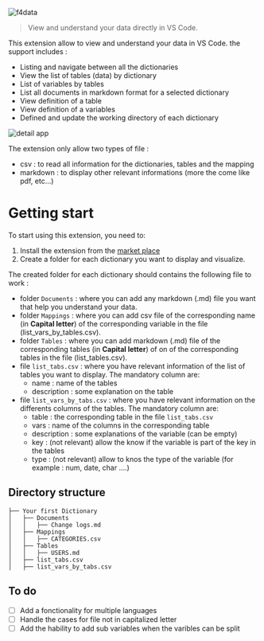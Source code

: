 ![f4data](https://img.shields.io/badge/f4data-0.1.0-blue)

> View and understand your data directly in VS Code.

This extension allow to view and understand your data in VS Code. the support includes :
- Listing and navigate between all the dictionaries
- View the list of tables (data) by dictionary
- List of variables by tables
- List all documents in markdown format for a selected dictionary
- View definition of a table
- View definition of a variables
- Defined and update the working directory of each dictionary

![detail app](https://res.cloudinary.com/lokalistic/image/upload/v1725221577/vscode_ext/enregistrementapp2_sgx4hx.gif)

The extension only allow two types of file :

- csv : to read all information for the dictionaries, tables and the mapping
- markdown : to display other relevant informations (more the come like pdf, etc...)

# Getting start

To start using this extension, you need to:

1. Install the extension from the [market place](https://marketplace.visualstudio.com/items?itemName=yves0003.f4data)
2. Create a folder for each dictionary you want to display and visualize.

The created folder for each dictionary should contains the following file to work :

- folder `Documents` : where you can add any markdown (.md) file you want that help you understand your data.
- folder `Mappings` : where you can add csv file of the corresponding name (in **Capital letter**) of the corresponding variable in the file (list_vars_by_tables.csv).
- folder `Tables` : where you can add markdown (.md) file of the corresponding tables (in **Capital letter**) of on of the corresponding tables in the file (list_tables.csv).
- file `list_tabs.csv` : where you have relevant information of the list of tables you want to display. The mandatory column are: 
  - name : name of the tables
  - description : some explanation on the table
- file `list_vars_by_tabs.csv` : where you have relevant information on the differents columns of the tables. The mandatory column are:
  - table : the corresponding table in the file `list_tabs.csv`
  - vars : name of the columns in the corresponding table
  - description : some explanations of the variable (can be empty)
  - key : (not relevant) allow the know if the variable is part of the key in the tables
  - type : (not relevant) allow to knos the type of the variable (for example : num, date, char ....)

## Directory structure

```
├── Your first Dictionary
│   ├── Documents
│   │   ├── Change logs.md
│   ├── Mappings
│   │   ├── CATEGORIES.csv
│   ├── Tables
│   │   ├── USERS.md
│   ├── list_tabs.csv
│   ├── list_vars_by_tabs.csv
```

## To do

- [ ] Add a fonctionality for multiple languages
- [ ] Handle the cases for file not in capitalized letter
- [ ] Add the hability to add sub variables when the varibles can be split